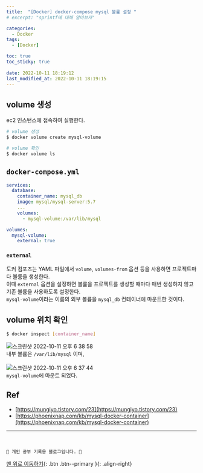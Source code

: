```yaml
---
title:  "[Docker] docker-compose mysql 볼륨 설정 "
# excerpt: "sprintf에 대해 알아보자"

categories:
  - Docker
tags:
  - [Docker]

toc: true
toc_sticky: true
 
date: 2022-10-11 18:19:12
last_modified_at: 2022-10-11 18:19:15
---
```

## volume 생성
ec2 인스턴스에 접속하여 실행한다.
```bash
# volume 생성
$ docker volume create mysql-volume

# volume 확인
$ docker volume ls
```

## `docker-compose.yml`
```yml
services:
  database:
    container_name: mysql_db
    image: mysql/mysql-server:5.7
    ...
    volumes:
      - mysql-volume:/var/lib/mysql

volumes:
  mysql-volume:
    external: true
```

### `external`
도커 컴포즈는 YAML 파일에서 `volume`, `volumes-from` 옵션 등을 사용하면 프로젝트마다 볼륨을 생성한다.<br>
이때 `external` 옵션을 설정하면 볼륨을 프로젝트를 생성할 때마다 매번 생성하지 않고 기존 볼륨을 사용하도록 설정한다.<br>
`mysql-volume`이라는 이름의 외부 볼륨을 `mysql_db` 컨테이너에 마운트한 것이다.


## volume 위치 확인
```bash
$ docker inspect [container_name]
```
![스크린샷 2022-10-11 오후 6 38 58](https://user-images.githubusercontent.com/59405576/195055456-cad37b16-5cb9-4857-8e63-cfb53fb5d1d8.png)<br>
내부 볼륨은 `/var/lib/mysql` 이며,<br><br>
![스크린샷 2022-10-11 오후 6 37 44](https://user-images.githubusercontent.com/59405576/195055328-9cd33939-85c3-47f3-b192-2c90fa10f33e.png)<br>
`mysql-volume`에 마운트 되었다.<br>




## Ref
- [https://mungiyo.tistory.com/23](https://mungiyo.tistory.com/23)
- [https://phoenixnap.com/kb/mysql-docker-container](https://phoenixnap.com/kb/mysql-docker-container)




***
<br>


    💛 개인 공부 기록용 블로그입니다. 👻

[맨 위로 이동하기](#){: .btn .btn--primary }{: .align-right}